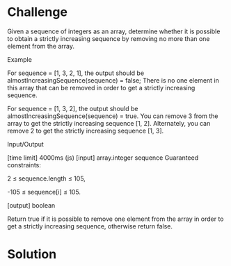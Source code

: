 # Challenge
Given a sequence of integers as an array, determine whether it is possible to obtain a strictly increasing sequence by removing no more than one element from the array.

Example

For sequence = [1, 3, 2, 1], the output should be almostIncreasingSequence(sequence) = false;
There is no one element in this array that can be removed in order to get a strictly increasing sequence.

For sequence = [1, 3, 2], the output should be almostIncreasingSequence(sequence) = true.
You can remove 3 from the array to get the strictly increasing sequence [1, 2]. Alternately, you can remove 2 to get the strictly increasing sequence [1, 3].

Input/Output

[time limit] 4000ms (js)
[input] array.integer sequence
Guaranteed constraints:

2 ≤ sequence.length ≤ 105,

-105 ≤ sequence[i] ≤ 105.

[output] boolean

Return true if it is possible to remove one element from the array in order to get a strictly increasing sequence, otherwise return false.

# Solution